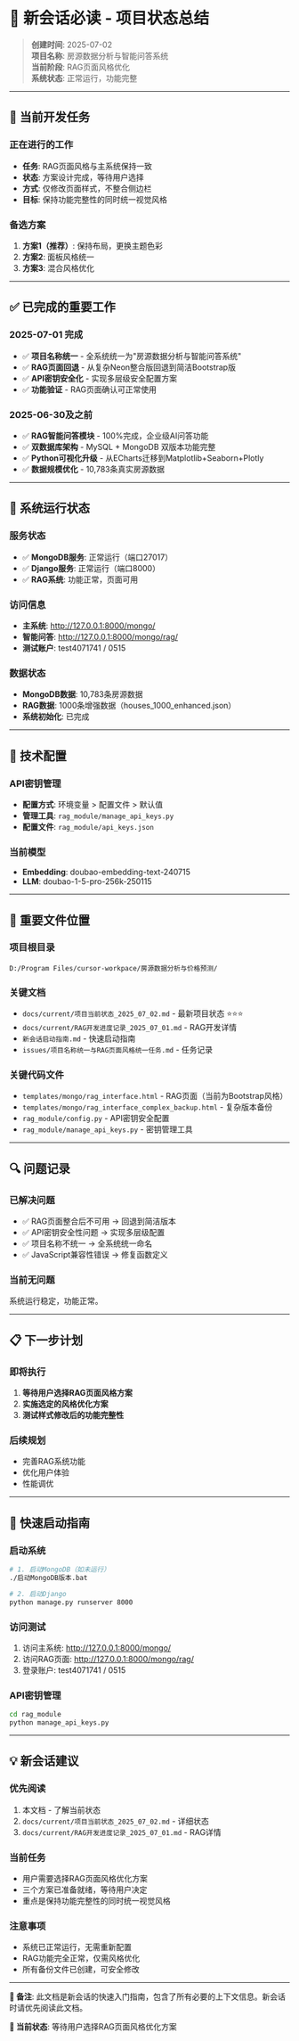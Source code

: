 # 📝 新会话必读 - 项目状态总结

> **创建时间**: 2025-07-02  
> **项目名称**: 房源数据分析与智能问答系统  
> **当前阶段**: RAG页面风格优化  
> **系统状态**: 正常运行，功能完整

---

## 🎯 **当前开发任务**

### **正在进行的工作**
- **任务**: RAG页面风格与主系统保持一致
- **状态**: 方案设计完成，等待用户选择
- **方式**: 仅修改页面样式，不整合侧边栏
- **目标**: 保持功能完整性的同时统一视觉风格

### **备选方案**
1. **方案1（推荐）**: 保持布局，更换主题色彩
2. **方案2**: 面板风格统一  
3. **方案3**: 混合风格优化

---

## ✅ **已完成的重要工作**

### **2025-07-01 完成**
- ✅ **项目名称统一** - 全系统统一为"房源数据分析与智能问答系统"
- ✅ **RAG页面回退** - 从复杂Neon整合版回退到简洁Bootstrap版
- ✅ **API密钥安全化** - 实现多层级安全配置方案
- ✅ **功能验证** - RAG页面确认可正常使用

### **2025-06-30及之前**
- ✅ **RAG智能问答模块** - 100%完成，企业级AI问答功能
- ✅ **双数据库架构** - MySQL + MongoDB 双版本功能完整
- ✅ **Python可视化升级** - 从ECharts迁移到Matplotlib+Seaborn+Plotly
- ✅ **数据规模优化** - 10,783条真实房源数据

---

## 🚀 **系统运行状态**

### **服务状态**
- ✅ **MongoDB服务**: 正常运行（端口27017）
- ✅ **Django服务**: 正常运行（端口8000）
- ✅ **RAG系统**: 功能正常，页面可用

### **访问信息**
- **主系统**: http://127.0.0.1:8000/mongo/
- **智能问答**: http://127.0.0.1:8000/mongo/rag/
- **测试账户**: test4071741 / 0515

### **数据状态**
- **MongoDB数据**: 10,783条房源数据
- **RAG数据**: 1000条增强数据（houses_1000_enhanced.json）
- **系统初始化**: 已完成

---

## 🔧 **技术配置**

### **API密钥管理**
- **配置方式**: 环境变量 > 配置文件 > 默认值
- **管理工具**: `rag_module/manage_api_keys.py`
- **配置文件**: `rag_module/api_keys.json`

### **当前模型**
- **Embedding**: doubao-embedding-text-240715
- **LLM**: doubao-1-5-pro-256k-250115

---

## 📁 **重要文件位置**

### **项目根目录**
```
D:/Program Files/cursor-workpace/房源数据分析与价格预测/
```

### **关键文档**
- `docs/current/项目当前状态_2025_07_02.md` - 最新项目状态 ⭐⭐⭐
- `docs/current/RAG开发进度记录_2025_07_01.md` - RAG开发详情
- `新会话启动指南.md` - 快速启动指南
- `issues/项目名称统一与RAG页面风格统一任务.md` - 任务记录

### **关键代码文件**
- `templates/mongo/rag_interface.html` - RAG页面（当前为Bootstrap风格）
- `templates/mongo/rag_interface_complex_backup.html` - 复杂版本备份
- `rag_module/config.py` - API密钥安全配置
- `rag_module/manage_api_keys.py` - 密钥管理工具

---

## 🔍 **问题记录**

### **已解决问题**
- ✅ RAG页面整合后不可用 → 回退到简洁版本
- ✅ API密钥安全性问题 → 实现多层级配置
- ✅ 项目名称不统一 → 全系统统一命名
- ✅ JavaScript兼容性错误 → 修复函数定义

### **当前无问题**
系统运行稳定，功能正常。

---

## 📋 **下一步计划**

### **即将执行**
1. **等待用户选择RAG页面风格方案**
2. **实施选定的风格优化方案**
3. **测试样式修改后的功能完整性**

### **后续规划**
- 完善RAG系统功能
- 优化用户体验
- 性能调优

---

## 🚀 **快速启动指南**

### **启动系统**
```bash
# 1. 启动MongoDB（如未运行）
./启动MongoDB版本.bat

# 2. 启动Django
python manage.py runserver 8000
```

### **访问测试**
1. 访问主系统: http://127.0.0.1:8000/mongo/
2. 访问RAG页面: http://127.0.0.1:8000/mongo/rag/
3. 登录账户: test4071741 / 0515

### **API密钥管理**
```bash
cd rag_module
python manage_api_keys.py
```

---

## 💡 **新会话建议**

### **优先阅读**
1. 本文档 - 了解当前状态
2. `docs/current/项目当前状态_2025_07_02.md` - 详细状态
3. `docs/current/RAG开发进度记录_2025_07_01.md` - RAG详情

### **当前任务**
- 用户需要选择RAG页面风格优化方案
- 三个方案已准备就绪，等待用户决定
- 重点是保持功能完整性的同时统一视觉风格

### **注意事项**
- 系统已正常运行，无需重新配置
- RAG功能完全正常，仅需风格优化
- 所有备份文件已创建，可安全修改

---

**📝 备注**: 此文档是新会话的快速入门指南，包含了所有必要的上下文信息。新会话时请优先阅读此文档。

**🎯 当前状态**: 等待用户选择RAG页面风格优化方案
